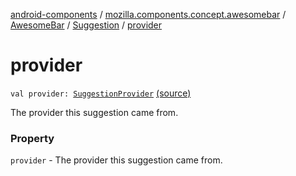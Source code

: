 [android-components](../../../index.md) / [mozilla.components.concept.awesomebar](../../index.md) / [AwesomeBar](../index.md) / [Suggestion](index.md) / [provider](./provider.md)

# provider

`val provider: `[`SuggestionProvider`](../-suggestion-provider/index.md) [(source)](https://github.com/mozilla-mobile/android-components/blob/master/components/concept/awesomebar/src/main/java/mozilla/components/concept/awesomebar/AwesomeBar.kt#L90)

The provider this suggestion came from.

### Property

`provider` - The provider this suggestion came from.